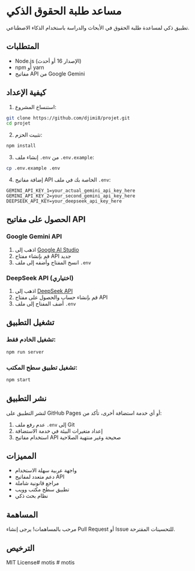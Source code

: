 # مساعد طلبة الحقوق الذكي

تطبيق ذكي لمساعدة طلبة الحقوق في الأبحاث والدراسة باستخدام الذكاء الاصطناعي.

## المتطلبات

- Node.js (الإصدار 16 أو أحدث)
- npm أو yarn
- مفاتيح API من Google Gemini

## كيفية الإعداد

1. استنساخ المشروع:
```bash
git clone https://github.com/djimi8/projet.git
cd projet
```

2. تثبيت الحزم:
```bash
npm install
```

3. إنشاء ملف `.env` من `.env.example`:
```bash
cp .env.example .env
```

4. إضافة مفاتيح API الخاصة بك في ملف `.env`:
```
GEMINI_API_KEY_1=your_actual_gemini_api_key_here
GEMINI_API_KEY_2=your_second_gemini_api_key_here
DEEPSEEK_API_KEY=your_deepseek_api_key_here
```

## الحصول على مفاتيح API

### Google Gemini API
1. اذهب إلى [Google AI Studio](https://makersuite.google.com/app/apikey)
2. قم بإنشاء مفتاح API جديد
3. انسخ المفتاح وأضفه إلى ملف `.env`

### DeepSeek API (اختياري)
1. اذهب إلى [DeepSeek API](https://platform.deepseek.com/)
2. قم بإنشاء حساب والحصول على مفتاح API
3. أضف المفتاح إلى ملف `.env`

## تشغيل التطبيق

### تشغيل الخادم فقط:
```bash
npm run server
```

### تشغيل تطبيق سطح المكتب:
```bash
npm start
```

## نشر التطبيق

لنشر التطبيق على GitHub Pages أو أي خدمة استضافة أخرى، تأكد من:

1. عدم رفع ملف `.env` إلى Git
2. إعداد متغيرات البيئة في خدمة الاستضافة
3. استخدام مفاتيح API صحيحة وغير منتهية الصلاحية

## المميزات

- واجهة عربية سهلة الاستخدام
- دعم متعدد لمفاتيح API
- مراجع قانونية شاملة
- تطبيق سطح مكتب وويب
- نظام بحث ذكي

## المساهمة

مرحب بالمساهمات! يرجى إنشاء Pull Request أو Issue للتحسينات المقترحة.

## الترخيص

MIT License#   m o t i s  
 #   m o t i s  
 